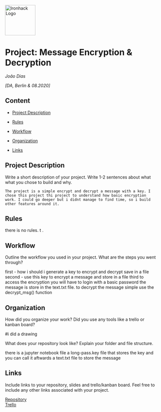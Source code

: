 <img src="https://bit.ly/2VnXWr2" alt="Ironhack Logo" width="100"/>

# Project: Message Encryption & Decryption
*João Dias*

*[DA, Berlin & 08.2020]*

## Content
- [Project Description](#project-description)
  
    
- [Rules](#rules)

    
- [Workflow](#workflow)
  
  
  
- [Organization](#organization)
    
- [Links](#links)

## Project Description
    
Write a short description of your project. Write 1-2 sentences about what what you chose to build and why. 

    The project is a simple encrypt and decrypt a message with a key. I chose this project thi project to understand how basic encryption work. I could go deeper but i didnt manage to find time, so i build other features around it.
    
## Rules
    
there is no rules. t . 

## Workflow
Outline the workflow you used in your project. What are the steps you went through?
    
first - how i should i generate a key to encrypt and decrypt save in a file
second - use this key to encrypt a message and store in a file
third to access the encryption you will have to login with a basic password
the message is store in the text.txt file.
to decrypt the message simple use the decrypt_msg() function 
 


## Organization
How did you organize your work? Did you use any tools like a trello or kanban board?
    
#i did a drawing
 


What does your repository look like? Explain your folder and file structure.

there is a jupyter notebook file
a long-pass.key file that stores the key and you can call it aftwards
a text.txt file to store the message
    

## Links
Include links to your repository, slides and trello/kanban board. Feel free to include any other links associated with your project. 

[Repository](https://github.com/)   
[Trello](https://trello.com/en)  
